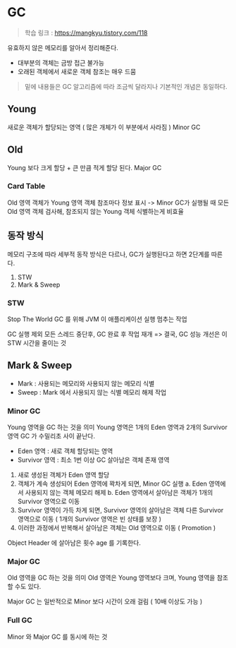 # GC

> 학습 링크 : https://mangkyu.tistory.com/118

유효하지 않은 메모리를 알아서 정리해준다.
- 대부분의 객체는 금방 접근 불가능
- 오래된 객체에서 새로운 객체 참조는 매우 드뭄


> 밑에 내용들은 GC 알고리즘에 따라 조금씩 달라지나
> 기본적인 개념은 동일하다.

##  Young

새로운 객체가 할당되는 영역 ( 많은 개체가 이 부분에서 사라짐 )
Minor GC

## Old

Young 보다 크게 할당 + 큰 만큼 적게 할당 된다.
Major GC

### Card Table

Old 영역 객체가 Young 영역 객체 참조마다 정보 표시
-> Minor GC가 실행될 때 모든 Old 영역 객체 검사해, 참조되지 않는 Young 객체 식별하는게 비효율

## 동작 방식

메모리 구조에 따라 세부적 동작 방식은 다르나, GC가 실행된다고 하면 2단계를 따른다.

1. STW
2. Mark & Sweep

###  STW

Stop The World
GC 를 위해 JVM 이 애플리케이션 실행 멈추는 작업

GC 실행 제외 모든 스레드 중단후, GC 완료 후 작업 재개
=> 결국, GC 성능 개선은 이 STW 시간을 줄이는 것

## Mark & Sweep

- Mark : 사용되는 메모리와 사용되지 않는 메모리 식별
- Sweep : Mark 에서 사용되지 않는 식별 메모리 해제 작업

 ### Minor GC

Young 영역을 GC 하는 것을 의미
Young 영역은 1개의 Eden 영역과 2개의 Survivor 영역
GC 가 수밀리초 사이 끝난다.

- Eden 영역 : 새로 객체 할당되는 영역
- Survivor 영역 : 최소 1번 이상 GC 살아남은 객체 존재 영역

1. 새로 생성된 객체가 Eden 영역 할당
2. 객체가 계속 생성되어 Eden 영역에 꽉차게 되면, Minor GC 실행
    a. Eden 영역에서 사용되지 않는 객체 메모리 해제
    b. Eden 영역에서 살아남은 객체가 1개의 Survivor 영역으로 이동
3. Survivor 영역이 가득 차게 되면, Survivor 영역의 살아남은 객체 다른 Survivor 영역으로 이동
   ( 1개의 Survivor 영역은 빈 상태를 보장 )
4. 이러한 과정에서 반복해서 살아남은 객체는 Old 영역으로 이동 ( Promotion )

Object Header 에 살아남은 횟수 age 를 기록한다.

### Major GC

Old 영역을 GC 하는 것을 의미
Old 영역은 Young 영역보다 크며, Young 영역을 참조할 수도 있다.

Major GC 는 일반적으로 Minor 보다 시간이 오래 걸림 ( 10배 이상도 가능 )

### Full GC

Minor 와 Major GC 를 동시에 하는 것

